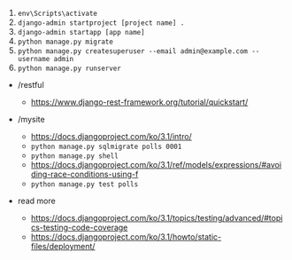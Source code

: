 1. `env\Scripts\activate`
2. `django-admin startproject [project name] .`
3. `django-admin startapp [app name]`
4. `python manage.py migrate`
5. `python manage.py createsuperuser --email admin@example.com --username admin`
6. `python manage.py runserver`


* /restful
    * https://www.django-rest-framework.org/tutorial/quickstart/

* /mysite
    * https://docs.djangoproject.com/ko/3.1/intro/
    * `python manage.py sqlmigrate polls 0001`
    * `python manage.py shell`
    * https://docs.djangoproject.com/ko/3.1/ref/models/expressions/#avoiding-race-conditions-using-f
    * `python manage.py test polls`


* read more
    * https://docs.djangoproject.com/ko/3.1/topics/testing/advanced/#topics-testing-code-coverage
    * https://docs.djangoproject.com/ko/3.1/howto/static-files/deployment/